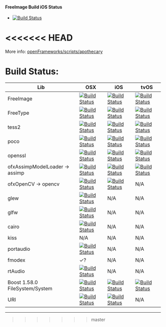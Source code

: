 

#### FreeImage Build iOS Status
- [![Build Status](https://travis-ci.org/danoli3/apothecary-den.svg?branch=freeimage-ios)](https://travis-ci.org/danoli3/apothecary-den)

<<<<<<< HEAD
=======
More info: [openFrameworks/scripts/apothecary](https://github.com/openframeworks/openFrameworks/tree/master/scripts/apothecary)


# Build Status:

| Lib                             | OSX |  iOS |  tvOS | 
|---------------------------------|-----|-------|---------------------|
| FreeImage                       |[![Build Status](https://travis-ci.org/danoli3/apothecary-den.svg?branch=freeimage-osx)](https://travis-ci.org/danoli3/apothecary-den?branch=freeimage-osx) | [![Build Status](https://travis-ci.org/danoli3/apothecary-den.svg?branch=freeimage-ios)](https://travis-ci.org/danoli3/apothecary-den?branch=freeimage-ios) | [![Build Status](https://travis-ci.org/danoli3/apothecary-den.svg?branch=freeimage-tvos)](https://travis-ci.org/danoli3/apothecary-den?branch=freeimage-tvos) |
| FreeType                        |[![Build Status](https://travis-ci.org/danoli3/apothecary-den.svg?branch=freetype-osx)](https://travis-ci.org/danoli3/apothecary-den?branch=freetype-osx) | [![Build Status](https://travis-ci.org/danoli3/apothecary-den.svg?branch=freetype-ios)](https://travis-ci.org/danoli3/apothecary-den?branch=freetype-ios) | [![Build Status](https://travis-ci.org/danoli3/apothecary-den.svg?branch=freetype-tvos)](https://travis-ci.org/danoli3/apothecary-den?branch=freetype-tvos) |
| tess2                           | [![Build Status](https://travis-ci.org/danoli3/apothecary-den.svg?branch=tess2-osx)](https://travis-ci.org/danoli3/apothecary-den?branch=tess2-osx) | [![Build Status](https://travis-ci.org/danoli3/apothecary-den.svg?branch=tess2-ios)](https://travis-ci.org/danoli3/apothecary-den?branch=tess2-ios) |  [![Build Status](https://travis-ci.org/danoli3/apothecary-den.svg?branch=tess2-tvos)](https://travis-ci.org/danoli3/apothecary-den?branch=tess2-tvos)|
| poco                            |[![Build Status](https://travis-ci.org/danoli3/apothecary-den.svg?branch=poco-osx)](https://travis-ci.org/danoli3/apothecary-den?branch=poco-osx) | [![Build Status](https://travis-ci.org/danoli3/apothecary-den.svg?branch=poco-ios)](https://travis-ci.org/danoli3/apothecary-den?branch=poco-ios) | [![Build Status](https://travis-ci.org/danoli3/apothecary-den.svg?branch=poco-tvos)](https://travis-ci.org/danoli3/apothecary-den?branch=poco-tvos) |
| openssl                         | [![Build Status](https://travis-ci.org/danoli3/apothecary-den.svg?branch=openssl-osx)](https://travis-ci.org/danoli3/apothecary-den?branch=openssl-osx) | [![Build Status](https://travis-ci.org/danoli3/apothecary-den.svg?branch=openssl-ios)](https://travis-ci.org/danoli3/apothecary-den?branch=openssl-ios) | [![Build Status](https://travis-ci.org/danoli3/apothecary-den.svg?branch=openssl-tvos)](https://travis-ci.org/danoli3/apothecary-den?branch=openssl-tvos) |
| ofxAssimpModelLoader -> assimp  |[![Build Status](https://travis-ci.org/danoli3/apothecary-den.svg?branch=assimp-osx)](https://travis-ci.org/danoli3/apothecary-den?branch=assimp-osx) | [![Build Status](https://travis-ci.org/danoli3/apothecary-den.svg?branch=assimp-ios)](https://travis-ci.org/danoli3/apothecary-den?branch=assimp-ios) | [![Build Status](https://travis-ci.org/danoli3/apothecary-den.svg?branch=assimp-tvos)](https://travis-ci.org/danoli3/apothecary-den?branch=assimp-tvos) |
| ofxOpenCV -> opencv             | [![Build Status](https://travis-ci.org/danoli3/apothecary-den.svg?branch=opencv-osx)](https://travis-ci.org/danoli3/apothecary-den?branch=opencv-osx) | [![Build Status](https://travis-ci.org/danoli3/apothecary-den.svg?branch=opencv-ios)](https://travis-ci.org/danoli3/apothecary-den?branch=opencv-ios) | N/A |
| glew                            | [![Build Status](https://travis-ci.org/danoli3/apothecary-den.svg?branch=glew-osx)](https://travis-ci.org/danoli3/apothecary-den?branch=glew-osx)| N/A | N/A |
| glfw                            | [![Build Status](https://travis-ci.org/danoli3/apothecary-den.svg?branch=glfw-osx)](https://travis-ci.org/danoli3/apothecary-den?branch=glfw-osx) | N/A | N/A |
| cairo                          | [![Build Status](https://travis-ci.org/danoli3/apothecary-den.svg?branch=cairo-osx)](https://travis-ci.org/danoli3/apothecary-den?branch=cairo-osx) |  N/A  | N/A |
| kiss                            | N/A  |  N/A | N/A |
| portaudio                       | [![Build Status](https://travis-ci.org/danoli3/apothecary-den.svg?branch=fmod-osx)](https://travis-ci.org/danoli3/apothecary-den?branch=fmod-osx) |  N/A | N/A|
| fmodex                            | ✓?  | N/A  | N/A |
| rtAudio                         | [![Build Status](https://travis-ci.org/danoli3/apothecary-den.svg?branch=rtaudio-osx)](https://travis-ci.org/danoli3/apothecary-den?branch=rtaudio-osx)  |  N/A | N/A |
| Boost 1.58.0 FileSystem/System  |  [![Build Status](https://travis-ci.org/danoli3/apothecary-den.svg?branch=boost-osx)](https://travis-ci.org/danoli3/apothecary-den?branch=boost-osx) | [![Build Status](https://travis-ci.org/danoli3/apothecary-den.svg?branch=boost-ios)](https://travis-ci.org/danoli3/apothecary-den?branch=boost-ios)  | [![Build Status](https://travis-ci.org/danoli3/apothecary-den.svg?branch=boost-tvos)](https://travis-ci.org/danoli3/apothecary-den?branch=boost-tvos) |
| URI  |  [![Build Status](https://travis-ci.org/danoli3/apothecary-den.svg?branch=uri-osx)](https://travis-ci.org/danoli3/apothecary-den?branch=uri-osx) | [![Build Status](https://travis-ci.org/danoli3/apothecary-den.svg?branch=uri-ios)](https://travis-ci.org/danoli3/apothecary-den?branch=uri-ios)  | N/A |

----------------------------------
>>>>>>> master
